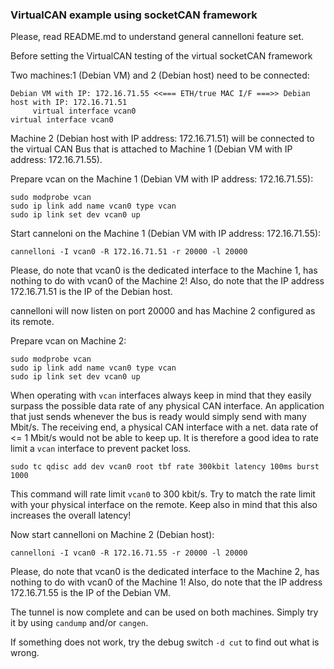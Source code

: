 ### VirtualCAN example using socketCAN framework

Please, read README.md to understand general cannelloni feature set.

Before setting the VirtualCAN testing of the virtual socketCAN framework

Two machines:1 (Debian VM) and 2 (Debian host) need to be connected:
```
Debian VM with IP: 172.16.71.55 <<=== ETH/true MAC I/F ===>> Debian host with IP: 172.16.71.51
     virtual interface vcan0                                      virtual interface vcan0
```
Machine 2 (Debian host with IP address: 172.16.71.51) will be connected to the virtual
CAN Bus that is attached to Machine 1 (Debian VM with IP address: 172.16.71.55).

Prepare vcan on the Machine 1 (Debian VM with IP address: 172.16.71.55):
```
sudo modprobe vcan
sudo ip link add name vcan0 type vcan
sudo ip link set dev vcan0 up
```

Start canneloni on the Machine 1 (Debian VM with IP address: 172.16.71.55):
```
cannelloni -I vcan0 -R 172.16.71.51 -r 20000 -l 20000
```

Please, do note that vcan0 is the dedicated interface to the Machine 1, has
nothing to do with vcan0 of the Machine 2! Also, do note that the IP address
172.16.71.51 is the IP of the Debian host.

cannelloni will now listen on port 20000 and has Machine 2 configured as its remote.

Prepare vcan on Machine 2:
```
sudo modprobe vcan
sudo ip link add name vcan0 type vcan
sudo ip link set dev vcan0 up
```

When operating with `vcan` interfaces always keep in mind that they
easily surpass the possible data rate of any physical CAN interface.
An application that just sends whenever the bus is ready would simply
send with many Mbit/s.
The receiving end, a physical CAN interface with a net. data rate of
<= 1 Mbit/s would not be able to keep up.
It is therefore a good idea to rate limit a `vcan` interface to
prevent packet loss.
```
sudo tc qdisc add dev vcan0 root tbf rate 300kbit latency 100ms burst 1000
```

This command will rate limit `vcan0` to 300 kbit/s.
Try to match the rate limit with your physical interface on the remote.
Keep also in mind that this also increases the overall latency!

Now start cannelloni on Machine 2 (Debian host):
```
cannelloni -I vcan0 -R 172.16.71.55 -r 20000 -l 20000
```

Please, do note that vcan0 is the dedicated interface to the Machine 2, has
nothing to do with vcan0 of the Machine 1! Also, do note that the IP address
172.16.71.55 is the IP of the Debian VM.

The tunnel is now complete and can be used on both machines.
Simply try it by using `candump` and/or `cangen`.

If something does not work, try the debug switch `-d cut` to find out
what is wrong.
